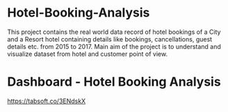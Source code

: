 # Hotel-Booking-Analysis
This project contains the real world data record of hotel bookings of a City and a Resort hotel containing details like bookings, cancellations, guest details etc. from 2015 to 2017. Main aim of the project is to understand and visualize dataset from hotel and customer point of view.


# Dashboard - Hotel Booking Analysis

https://tabsoft.co/3ENdskX


